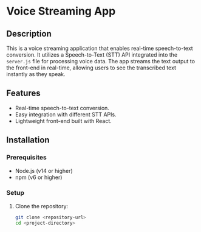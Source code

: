 # Voice Streaming App

## Description
This is a voice streaming application that enables real-time speech-to-text conversion. It utilizes a Speech-to-Text (STT) API integrated into the `server.js` file for processing voice data. The app streams the text output to the front-end in real-time, allowing users to see the transcribed text instantly as they speak.

## Features
- Real-time speech-to-text conversion.
- Easy integration with different STT APIs.
- Lightweight front-end built with React.

## Installation

### Prerequisites
- Node.js (v14 or higher)
- npm (v6 or higher)

### Setup

1. Clone the repository:

   ```bash
   git clone <repository-url>
   cd <project-directory>
